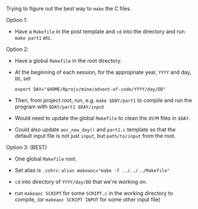 Trying to figure out the best way to `make` the C files.

Option 1:

-   Have a `Makefile` in the post template and `cd` into the directory and run `make part1` etc.

Option 2:

-   Have a global `Makefile` in the root directory.

-   At the beginning of each session, for the appropriate year, `YYYY` and day, `DD`, set

    `export DAY="$HOME/Rprojs/mine/advent-of-code/YYYY/day/DD"`

-   Then, from project root, run, e.g. `make $DAY/part1` to compile and run the program with `$DAY/part1 $DAY/input`

-   Would need to update the global `Makefile` to clean the `dSYM` files in `$DAY`.

-   Could also update `aoc_new_day()` and `part1.c` template so that the default input file is not just `input`, but `path/to/input` from the root.

Option 3: (BEST)

-   One global `Makefile` root.

-   Set alias is `.zshrc`: `alias makeaoc="make -f ../../../Makefile"`

-   `cd` into directory of `YYYY/day/DD` that we're working on.

-   run `makeaoc SCRIPT` for some `SCRIPT.c` in the working directory to compile, (or `makeaoc SCRIPT INPUT` for some other input file)
